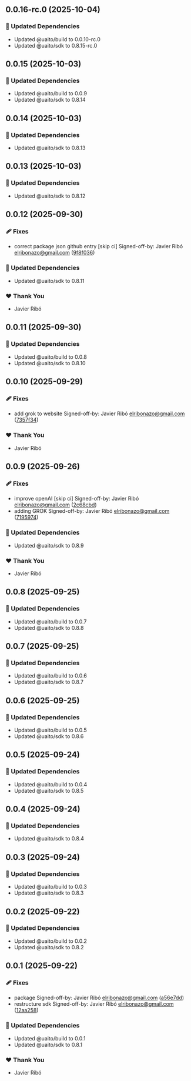 ## 0.0.16-rc.0 (2025-10-04)

### 🧱 Updated Dependencies

- Updated @uaito/build to 0.0.10-rc.0
- Updated @uaito/sdk to 0.8.15-rc.0

## 0.0.15 (2025-10-03)

### 🧱 Updated Dependencies

- Updated @uaito/build to 0.0.9
- Updated @uaito/sdk to 0.8.14

## 0.0.14 (2025-10-03)

### 🧱 Updated Dependencies

- Updated @uaito/sdk to 0.8.13

## 0.0.13 (2025-10-03)

### 🧱 Updated Dependencies

- Updated @uaito/sdk to 0.8.12

## 0.0.12 (2025-09-30)

### 🩹 Fixes

- correct package json github entry [skip ci] Signed-off-by: Javier Ribó <elribonazo@gmail.com> ([9f8f036](https://github.com/elribonazo/uaito/commit/9f8f036))

### 🧱 Updated Dependencies

- Updated @uaito/sdk to 0.8.11

### ❤️ Thank You

- Javier Ribó

## 0.0.11 (2025-09-30)

### 🧱 Updated Dependencies

- Updated @uaito/build to 0.0.8
- Updated @uaito/sdk to 0.8.10

## 0.0.10 (2025-09-29)

### 🩹 Fixes

- add grok to website Signed-off-by: Javier Ribó <elribonazo@gmail.com> ([7357f34](https://github.com/elribonazo/uaito/commit/7357f34))

### ❤️ Thank You

- Javier Ribó

## 0.0.9 (2025-09-26)

### 🩹 Fixes

- improve openAI [skip ci] Signed-off-by: Javier Ribó <elribonazo@gmail.com> ([2c68cbd](https://github.com/elribonazo/uaito/commit/2c68cbd))
- adding GROK Signed-off-by: Javier Ribó <elribonazo@gmail.com> ([7195974](https://github.com/elribonazo/uaito/commit/7195974))

### 🧱 Updated Dependencies

- Updated @uaito/sdk to 0.8.9

### ❤️ Thank You

- Javier Ribó

## 0.0.8 (2025-09-25)

### 🧱 Updated Dependencies

- Updated @uaito/build to 0.0.7
- Updated @uaito/sdk to 0.8.8

## 0.0.7 (2025-09-25)

### 🧱 Updated Dependencies

- Updated @uaito/build to 0.0.6
- Updated @uaito/sdk to 0.8.7

## 0.0.6 (2025-09-25)

### 🧱 Updated Dependencies

- Updated @uaito/build to 0.0.5
- Updated @uaito/sdk to 0.8.6

## 0.0.5 (2025-09-24)

### 🧱 Updated Dependencies

- Updated @uaito/build to 0.0.4
- Updated @uaito/sdk to 0.8.5

## 0.0.4 (2025-09-24)

### 🧱 Updated Dependencies

- Updated @uaito/sdk to 0.8.4

## 0.0.3 (2025-09-24)

### 🧱 Updated Dependencies

- Updated @uaito/build to 0.0.3
- Updated @uaito/sdk to 0.8.3

## 0.0.2 (2025-09-22)

### 🧱 Updated Dependencies

- Updated @uaito/build to 0.0.2
- Updated @uaito/sdk to 0.8.2

## 0.0.1 (2025-09-22)

### 🩹 Fixes

- package Signed-off-by: Javier Ribó <elribonazo@gmail.com> ([a56e7dd](https://github.com/elribonazo/uaito/commit/a56e7dd))
- restructure sdk Signed-off-by: Javier Ribó <elribonazo@gmail.com> ([12aa258](https://github.com/elribonazo/uaito/commit/12aa258))

### 🧱 Updated Dependencies

- Updated @uaito/build to 0.0.1
- Updated @uaito/sdk to 0.8.1

### ❤️ Thank You

- Javier Ribó